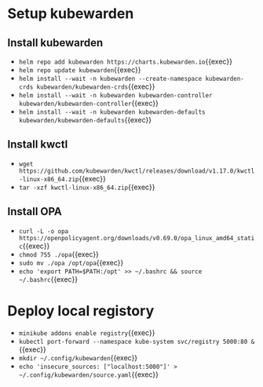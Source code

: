 # Setup kubewarden

## Install kubewarden
- `helm repo add kubewarden https://charts.kubewarden.io`{{exec}}
- `helm repo update kubewarden`{{exec}}
- `helm install --wait -n kubewarden --create-namespace kubewarden-crds kubewarden/kubewarden-crds`{{exec}}
- `helm install --wait -n kubewarden kubewarden-controller kubewarden/kubewarden-controller`{{exec}}
- `helm install --wait -n kubewarden kubewarden-defaults kubewarden/kubewarden-defaults`{{exec}}

## Install kwctl
- `wget https://github.com/kubewarden/kwctl/releases/download/v1.17.0/kwctl-linux-x86_64.zip`{{exec}}
- `tar -xzf kwctl-linux-x86_64.zip`{{exec}}


## Install OPA
- `curl -L -o opa https://openpolicyagent.org/downloads/v0.69.0/opa_linux_amd64_static`{{exec}}
- `chmod 755 ./opa`{{exec}}
- `sudo mv ./opa /opt/opa`{{exec}}
- `echo 'export PATH=$PATH:/opt' >> ~/.bashrc && source ~/.bashrc`{{exec}}

# Deploy local registory
- `minikube addons enable registry`{{exec}}
- `kubectl port-forward --namespace kube-system svc/registry 5000:80 &`{{exec}}
- `mkdir ~/.config/kubewarden`{{exec}}
- `echo 'insecure_sources: ["localhost:5000"]' > ~/.config/kubewarden/source.yaml`{{exec}}
